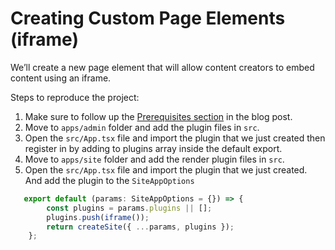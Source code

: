 # Creating Custom Page Elements (iframe)

We’ll create a new page element that will allow content creators to embed content using an iframe.

Steps to reproduce the project:

1. Make sure to follow up the [Prerequisites section](https://docs.webiny.com/docs/guides/creating-iframe-element-plugin) in the blog post.
2. Move to `apps/admin` folder and add the plugin files in `src`.
3. Open the `src/App.tsx` file and import the plugin that we just created then register in by adding to plugins array inside the default export.
4. Move to `apps/site` folder and add the render plugin files in `src`.
5. Open the `src/App.tsx` file and import the plugin that we just created. And add the plugin to the `SiteAppOptions`
```ts
   export default (params: SiteAppOptions = {}) => {
        const plugins = params.plugins || [];
        plugins.push(iframe());
        return createSite({ ...params, plugins });
    };
```